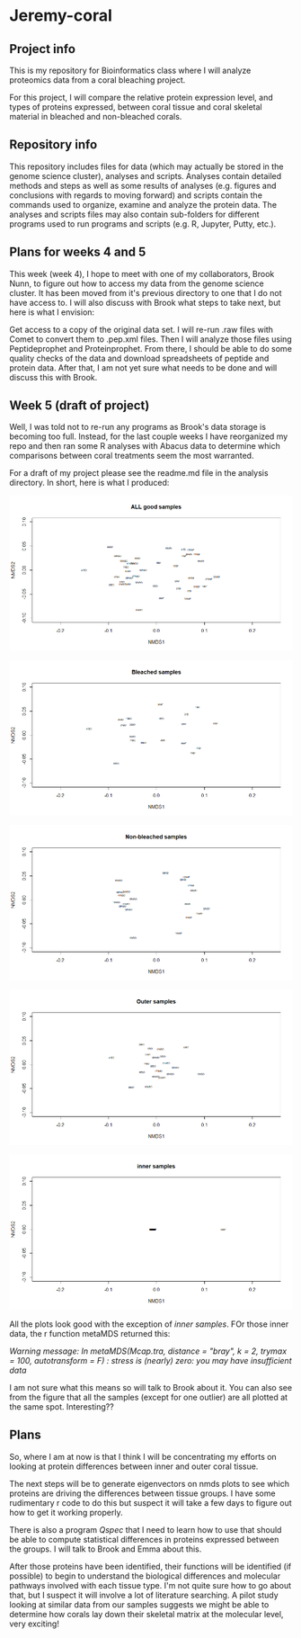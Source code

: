 # Jeremy-coral

## Project info
This is my repository for Bioinformatics class where I will analyze proteomics data from a coral bleaching project.

For this project, I will compare the relative protein expression level, and types of proteins expressed, between coral tissue and coral skeletal material in bleached and non-bleached corals. 

## Repository info
This repository includes files for data (which may actually be stored in the genome science cluster), analyses and scripts. Analyses contain detailed methods and steps as well as some results of analyses (e.g. figures and conclusions with regards to moving forward) and scripts contain the commands used to organize, examine and analyze the protein data. The analyses and scripts files may also contain sub-folders for different programs used to run programs and scripts (e.g. R, Jupyter, Putty, etc.).

## Plans for weeks 4 and 5

This week (week 4), I hope to meet with one of my collaborators, Brook Nunn, to figure out how to access my data from the genome science cluster. It has been moved from it's previous directory to one that I do not have access to. I will also discuss with Brook what steps to take next, but here is what I envision:

Get access to a copy of the original data set. I will re-run .raw files with Comet to convert them to .pep.xml files. Then I will analyze those files using Peptideprophet and Proteinprophet. From there, I should be able to do some quality checks of the data and download spreadsheets of peptide and protein data. After that, I am not yet sure what needs to be done and will discuss this with Brook.

## Week 5 (draft of project)

Well, I was told not to re-run any programs as Brook's data storage is becoming too full. Instead, for the last couple weeks I have reorganized my repo and then ran some R analyses with Abacus data to determine which comparisons between coral treatments seem the most warranted.
 

For a draft of my project please see the readme.md file in the analysis directory. In short, here is what I produced:


![](https://github.com/Jeremyfishb/Jeremy-coral/blob/master/scripts/R/figures_Abacus_analysis/all_good_samples.png)

![](https://github.com/Jeremyfishb/Jeremy-coral/blob/master/scripts/R/figures_Abacus_analysis/bleached_samples.png)

![](https://github.com/Jeremyfishb/Jeremy-coral/blob/master/scripts/R/figures_Abacus_analysis/non_bleached_samples.png)

![](https://github.com/Jeremyfishb/Jeremy-coral/blob/master/scripts/R/figures_Abacus_analysis/outer_samples.png)

![](https://github.com/Jeremyfishb/Jeremy-coral/blob/master/scripts/R/figures_Abacus_analysis/inner_samples.png)

All the plots look good with the exception of *inner samples*. FOr those inner data, the r function metaMDS returned this:

*Warning message:
In metaMDS(Mcap.tra, distance = "bray", k = 2, trymax = 100, autotransform = F) :
  stress is (nearly) zero: you may have insufficient data*

I am not sure what this means so will talk to Brook about it. You can also see from the figure that all the samples (except for one outlier) are all plotted at the same spot. Interesting??


## Plans

So, where I am at now is that I think I will be concentrating my efforts on looking at protein differences between inner and outer coral tissue.

The next steps will be to generate eigenvectors on nmds plots to see which proteins are driving the differences between tissue groups. I have some rudimentary r code to do this but suspect it will take a few days to figure out how to get it working properly. 

There is also a program *Qspec* that I need to learn how to use that should be able to compute statistical differences in proteins expressed between the groups. I will talk to Brook and Emma about this.

After those proteins have been identified, their functions will be identified (if possible) to begin to understand the biological differences and molecular pathways involved with each tissue type. I'm not quite sure how to go about that, but I suspect it will involve a lot of literature searching. A pilot study looking at similar data from our samples suggests we might be able to determine how corals lay down their skeletal matrix at the molecular level, very exciting!
 


